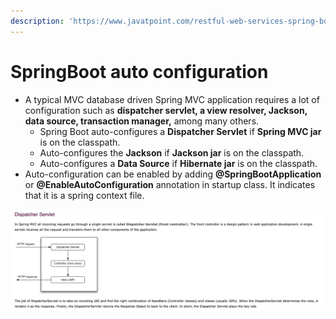 ```yaml
---
description: 'https://www.javatpoint.com/restful-web-services-spring-boot-auto-configure'
---
```


# SpringBoot auto configuration



* A typical MVC database driven Spring MVC application requires a lot of configuration such as **dispatcher servlet, a view resolver, Jackson, data source, transaction manager,** among many others.
  * Spring Boot auto-configures a **Dispatcher Servlet** if **Spring MVC jar** is on the classpath.
  * Auto-configures the **Jackson** if **Jackson jar** is on the classpath.
  * Auto-configures a **Data Source** if **Hibernate jar** is on the classpath.
* Auto-configuration can be enabled by adding **@SpringBootApplication** or **@EnableAutoConfiguration** annotation in startup class. It indicates that it is a spring context file.

![](../../../.gitbook/assets/image%20%28253%29.png)

